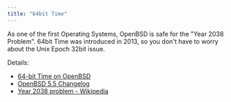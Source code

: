 ```yaml
---
title: "64bit Time"
---
```


As one of the first Operating Systems, OpenBSD is safe for the "Year 2038
Problem". 64bit Time was introduced in 2013, so you don't have to worry about
the Unix Epoch 32bit issue.

Details:

* [64-bit Time on OpenBSD](https://undeadly.org/cgi?action=article&sid=20130813072244)
* [OpenBSD 5.5 Changelog](https://www.openbsd.org/plus55.html)
* [Year 2038 problem - Wikipedia](https://en.wikipedia.org/wiki/Year_2038_problem)
